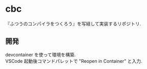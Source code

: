 # cbc

『ふつうのコンパイラをつくろう』を写経して実装するリポジトリ.

## 開発

devcontainer を使って環境を構築.  
VSCode 起動後コマンドパレットで "Reopen in Container" と入力.  
